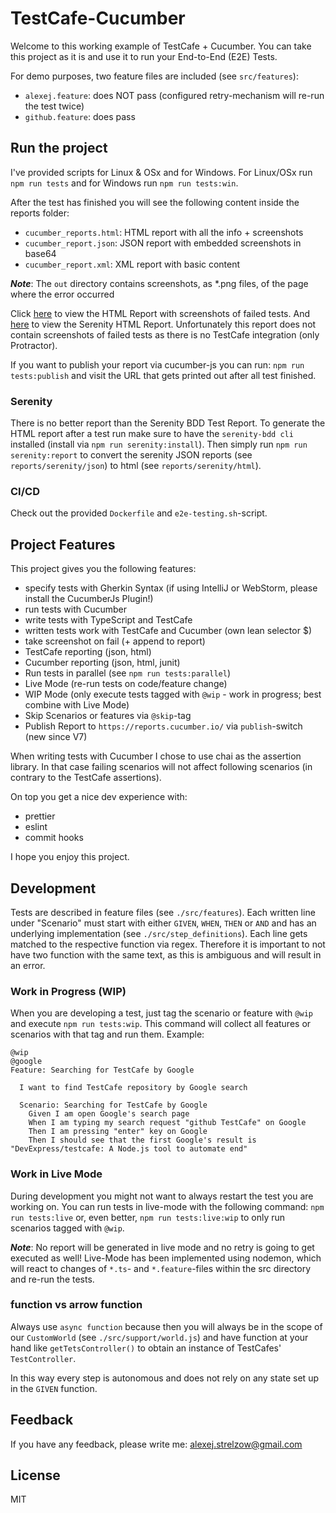 # TestCafe-Cucumber

Welcome to this working example of TestCafe + Cucumber.
You can take this project as it is and use it to run your End-to-End (E2E) Tests.

For demo purposes, two feature files are included (see `src/features`):
 - `alexej.feature`: does NOT pass (configured retry-mechanism will re-run the test twice)
 - `github.feature`: does pass 
 
## Run the project

I've provided scripts for Linux & OSx and for Windows.
For Linux/OSx run `npm run tests` and for Windows run `npm run tests:win`.

After the test has finished you will see the following content inside the reports folder:
- `cucumber_reports.html`: HTML report with all the info + screenshots
- `cucumber_report.json`: JSON report with embedded screenshots in base64
- `cucumber_report.xml`: XML report with basic content

***Note***:
The `out` directory contains screenshots, as *.png files, of the page where the error occurred

Click [here](http://cucumber-report.surge.sh/cucumber_report.html) to view the HTML Report with screenshots of failed tests.
And [here](http://serenity-report.surge.sh/) to view the Serenity HTML Report. Unfortunately this report does not
contain screenshots of failed tests as there is no TestCafe integration (only Protractor).

If you want to publish your report via cucumber-js you can run: `npm run tests:publish`
and visit the URL that gets printed out after all test finished.

### Serenity

There is no better report than the Serenity BDD Test Report. To generate the HTML report after a test run
make sure to have the `serenity-bdd cli` installed (install via `npm run serenity:install`).
Then simply run `npm run serenity:report` to convert the serenity JSON reports (see `reports/serenity/json`)
to html (see `reports/serenity/html`).

### CI/CD

Check out the provided `Dockerfile` and `e2e-testing.sh`-script.

## Project Features

This project gives you the following features:
- specify tests with Gherkin Syntax (if using IntelliJ or WebStorm, please install the CucumberJs Plugin!)
- run tests with Cucumber
- write tests with TypeScript and TestCafe
- written tests work with TestCafe and Cucumber (own lean selector $)
- take screenshot on fail (+ append to report)
- TestCafe reporting (json, html)
- Cucumber reporting (json, html, junit)
- Run tests in parallel (see `npm run tests:parallel`)
- Live Mode (re-run tests on code/feature change)
- WIP Mode (only execute tests tagged with `@wip` - work in progress; best combine with Live Mode)
- Skip Scenarios or features via `@skip`-tag
- Publish Report to `https://reports.cucumber.io/` via `publish`-switch (new since V7)

When writing tests with Cucumber I chose to use chai as the assertion library.
In that case failing scenarios will not affect following scenarios (in contrary to the TestCafe assertions).

On top you get a nice dev experience with:
- prettier
- eslint
- commit hooks

I hope you enjoy this project.

## Development

Tests are described in feature files (see `./src/features`).
Each written line under "Scenario" must start with either `GIVEN`, `WHEN`, `THEN` or `AND` and has an underlying implementation (see `./src/step_definitions`).
Each line gets matched to the respective function via regex. Therefore it is important to not have two function with the same text, 
as this is ambiguous and will result in an error.

### Work in Progress (WIP)

When you are developing a test, just tag the scenario or feature with `@wip` and execute `npm run tests:wip`.
This command will collect all features or scenarios with that tag and run them.
Example:
```
@wip
@google
Feature: Searching for TestCafe by Google

  I want to find TestCafe repository by Google search

  Scenario: Searching for TestCafe by Google
    Given I am open Google's search page
    When I am typing my search request "github TestCafe" on Google
    Then I am pressing "enter" key on Google
    Then I should see that the first Google's result is "DevExpress/testcafe: A Node.js tool to automate end"
```

### Work in Live Mode

During development you might not want to always restart the test you are working on.
You can run tests in live-mode with the following command: `npm run tests:live` or,
even better, `npm run tests:live:wip` to only run scenarios tagged with `@wip`.

***Note***: 
No report will be generated in live mode and no retry is going to get executed as well!
Live-Mode has been implemented using nodemon, which will react to changes of `*.ts`- and `*.feature`-files within the src directory and re-run the tests.

### function vs arrow function

Always use `async function` because then you will always be in the scope of our `CustomWorld` (see `./src/support/world.js`) and
have function at your hand like `getTetsController()` to obtain an instance of TestCafes' `TestController`.

In this way every step is autonomous and does not rely on any state set up in the `GIVEN` function.

## Feedback

If you have any feedback, please write me: alexej.strelzow@gmail.com

## License

MIT
